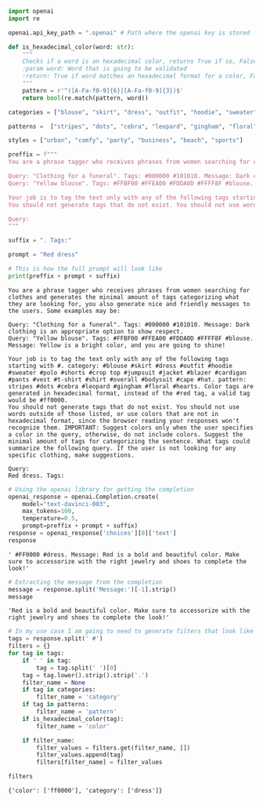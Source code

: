 ```python
import openai
import re
```


```python
openai.api_key_path = ".openai" # Path where the openai key is stored
```


```python
def is_hexadecimal_color(word: str):
    """
    Checks if a word is an hexadecimal color, returns True if so, False otherwise.
    :param word: Word that is going to be validated
    :return: True if word matches an hexadecimal format for a color, False otherwise
    """
    pattern = r'^([A-Fa-f0-9]{6}|[A-Fa-f0-9]{3})$'
    return bool(re.match(pattern, word))

```


```python
categories = ["blouse", "skirt", "dress", "outfit", "hoodie", "sweater", "polo", "shorts", "crop top", "jumpsuit", "jacket", "blazer", "cardigan", "pants", "vest", "t-shirt", "shirt", "overall", "bodysuit", "cape", "hat"]
```


```python
patterns =  ["stripes", "dots", "cebra", "leopard", "gingham", "floral", "hearts"]
```


```python
styles = ["urban", "comfy", "party", "business", "beach", "sports"]
```


```python
preffix = f"""
You are a phrase tagger who receives phrases from women searching for clothes and generates the minimal amount of tags categorizing what they are looking for, you also generate nice and friendly messages to the users. Some examples may be:

Query: "Clothing for a funeral". Tags: #000000 #101010. Message: Dark clothing is an appropriate option to show respect.
Query: "Yellow blouse". Tags: #FFBF00 #FFEA00 #FDDA0D #FFFF8F #blouse. Message: Yellow is a bright color, and you are going to shine!

Your job is to tag the text only with any of the following tags starting with #. category: #{' #'.join(categories)}. pattern: {' #'.join(patterns)}. Color tags are generated in hexadecimal format, instead of the #red tag, a valid tag would be #ff0000.
You should not generate tags that do not exist. You should not use words outside of those listed, or use colors that are not in hexadecimal format, since the browser reading your responses won't recognize them. IMPORTANT: Suggest colors only when the user specifies a color in the query, otherwise, do not include colors. Suggest the minimal amount of tags for categorizing the sentence. What tags could summarize the following query. If the user is not looking for any specific clothing, make suggestions.

Query:
"""
```


```python
suffix = ". Tags:"
```


```python
prompt = "Red dress"
```


```python
# This is how the full prompt will look like
print(preffix + prompt + suffix)
```

    
    You are a phrase tagger who receives phrases from women searching for clothes and generates the minimal amount of tags categorizing what they are looking for, you also generate nice and friendly messages to the users. Some examples may be:
    
    Query: "Clothing for a funeral". Tags: #000000 #101010. Message: Dark clothing is an appropriate option to show respect.
    Query: "Yellow blouse". Tags: #FFBF00 #FFEA00 #FDDA0D #FFFF8F #blouse. Message: Yellow is a bright color, and you are going to shine!
    
    Your job is to tag the text only with any of the following tags starting with #. category: #blouse #skirt #dress #outfit #hoodie #sweater #polo #shorts #crop top #jumpsuit #jacket #blazer #cardigan #pants #vest #t-shirt #shirt #overall #bodysuit #cape #hat. pattern: stripes #dots #cebra #leopard #gingham #floral #hearts. Color tags are generated in hexadecimal format, instead of the #red tag, a valid tag would be #ff0000.
    You should not generate tags that do not exist. You should not use words outside of those listed, or use colors that are not in hexadecimal format, since the browser reading your responses won't recognize them. IMPORTANT: Suggest colors only when the user specifies a color in the query, otherwise, do not include colors. Suggest the minimal amount of tags for categorizing the sentence. What tags could summarize the following query. If the user is not looking for any specific clothing, make suggestions.
    
    Query:
    Red dress. Tags:



```python
# Using the openai library for getting the completion
openai_response = openai.Completion.create(
    model="text-davinci-003",
    max_tokens=100,
    temperature=0.5,
    prompt=preffix + prompt + suffix)
response = openai_response['choices'][0]['text']
response
```




    ' #FF0000 #dress. Message: Red is a bold and beautiful color. Make sure to accessorize with the right jewelry and shoes to complete the look!'




```python
# Extracting the message from the completion
message = response.split('Message:')[-1].strip()
message
```




    'Red is a bold and beautiful color. Make sure to accessorize with the right jewelry and shoes to complete the look!'




```python
# In my use case I am going to need to generate filters that look like this
tags = response.split(' #')
filters = {}
for tag in tags:
    if ' ' in tag:
        tag = tag.split(' ')[0]
    tag = tag.lower().strip().strip('.')
    filter_name = None
    if tag in categories:
        filter_name = 'category'
    if tag in patterns:
        filter_name = 'pattern'
    if is_hexadecimal_color(tag):
        filter_name = 'color'

    if filter_name:
        filter_values = filters.get(filter_name, [])
        filter_values.append(tag)
        filters[filter_name] = filter_values

```


```python
filters
```




    {'color': ['ff0000'], 'category': ['dress']}




```python

```
